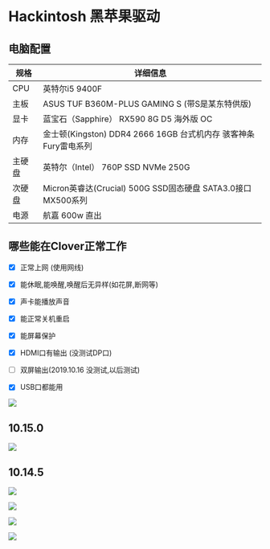 # Hackintosh 黑苹果驱动

## 电脑配置

| 规格   | 详细信息                                                     |
| ------ | ------------------------------------------------------------ |
| CPU    | 英特尔i5 9400F                                               |
| 主板   | ASUS TUF B360M-PLUS GAMING S  (带S是某东特供版)              |
| 显卡   | 蓝宝石（Sapphire） RX590 8G D5 海外版 OC                     |
| 内存   | 金士顿(Kingston) DDR4 2666 16GB 台式机内存 骇客神条 Fury雷电系列 |
| 主硬盘 | 英特尔（Intel） 760P SSD NVMe 250G                           |
| 次硬盘 | Micron英睿达(Crucial) 500G SSD固态硬盘 SATA3.0接口 MX500系列 |
| 电源   | 航嘉 600w 直出                                               |

## 哪些能在Clover正常工作

 - [x] 正常上网 (使用网线)

 - [x] 能休眠,能唤醒,唤醒后无异样(如花屏,断网等)

 - [x] 声卡能播放声音

 - [x] 能正常关机重启

 - [x] 能屏幕保护

 - [x] HDMI口有输出 (没测试DP口)

 - [ ] 双屏输出(2019.10.16 没测试,以后测试)

 - [x] USB口都能用

![](http://sylarimage.oss-cn-shenzhen.aliyuncs.com/2019-10-16-080418.png)

## 10.15.0

![](http://sylarimage.oss-cn-shenzhen.aliyuncs.com/2019-10-16-080447.png)



## 10.14.5



![](http://sylarimage.oss-cn-shenzhen.aliyuncs.com/2019-09-29-054735.png)



![](http://sylarimage.oss-cn-shenzhen.aliyuncs.com/2019-09-29-054841.png)



![](http://sylarimage.oss-cn-shenzhen.aliyuncs.com/2019-09-29-054916.png)



![](http://sylarimage.oss-cn-shenzhen.aliyuncs.com/2019-09-29-054944.png)